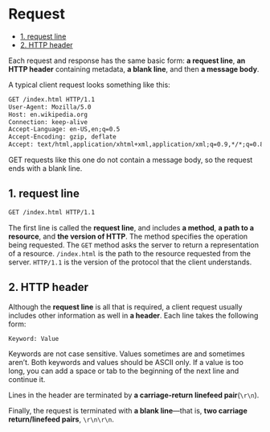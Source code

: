 # Request

<!-- TOC -->

- [1. request line](#1-request-line)
- [2. HTTP header](#2-http-header)

<!-- /TOC -->

Each request and response has the same basic form: **a request line**, **an HTTP header** containing metadata, **a blank line**, and then **a message body**.

A typical client request looks something like this:

```txt
GET /index.html HTTP/1.1
User-Agent: Mozilla/5.0
Host: en.wikipedia.org
Connection: keep-alive
Accept-Language: en-US,en;q=0.5
Accept-Encoding: gzip, deflate
Accept: text/html,application/xhtml+xml,application/xml;q=0.9,*/*;q=0.8

```

GET requests like this one do not contain a message body, so the request ends with a blank line.

## 1. request line

```txt
GET /index.html HTTP/1.1
```

The first line is called the **request line**, and includes **a method**, **a path to a resource**, and **the version of HTTP**. The method specifies the operation being requested. The `GET` method asks the server to return a representation of a resource. `/index.html` is the path to the resource requested from the server. `HTTP/1.1` is the version of the protocol that the client understands.

## 2. HTTP header

Although the **request line** is all that is required, a client request usually includes other information as well in **a header**. Each line takes the following form:

```txt
Keyword: Value
```

Keywords are not case sensitive. Values sometimes are and sometimes aren’t. Both keywords and values should be ASCII only. If a value is too long, you can add a space or tab to the beginning of the next line and continue it.

Lines in the header are terminated by **a carriage-return linefeed pair**(`\r\n`).

Finally, the request is terminated with **a blank line**—that is, **two carriage return/linefeed pairs**, `\r\n\r\n`.
